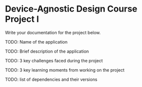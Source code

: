 # Device-Agnostic Design Course Project I

Write your documentation for the project below.

TODO: Name of the application

TODO: Brief description of the application

TODO: 3 key challenges faced during the project

TODO: 3 key learning moments from working on the project

TODO: list of dependencies and their versions